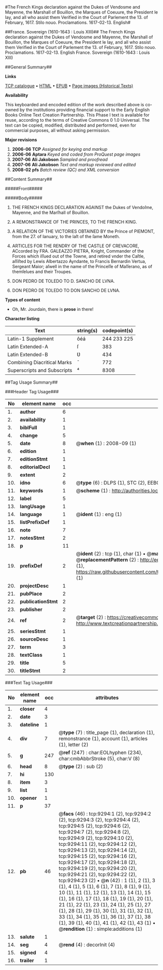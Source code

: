 #The French Kings declaration against the Dukes of Vendosme and Mayenne, the Marshall of Bouillon, the Marques of Coeuure, the President le Iay, and all who assist them Verified in the Court of Parlement the 13. of February, 1617. Stilo nouo. Proclamations. 1617-02-13. English#

##France. Sovereign (1610-1643 : Louis XIII)##
The French Kings declaration against the Dukes of Vendosme and Mayenne, the Marshall of Bouillon, the Marques of Coeuure, the President le Iay, and all who assist them Verified in the Court of Parlement the 13. of February, 1617. Stilo nouo.
Proclamations. 1617-02-13. English
France. Sovereign (1610-1643 : Louis XIII)

##General Summary##

**Links**

[TCP catalogue](http://www.ota.ox.ac.uk/tcp/)  • 
[HTML](http://tei.it.ox.ac.uk/tcp/Texts-HTML/free/A06/A06365.html)  • 
[EPUB](http://tei.it.ox.ac.uk/tcp/Texts-EPUB/free/A06/A06365.epub) • 
[Page images (Historical Texts)](https://data.historicaltexts.jisc.ac.uk/view?pubId=eebo-99844478e&pageId=eebo-99844478e-9294-1)

**Availability**

This keyboarded and encoded edition of the
	       work described above is co-owned by the institutions
	       providing financial support to the Early English Books
	       Online Text Creation Partnership. This Phase I text is
	       available for reuse, according to the terms of Creative
	       Commons 0 1.0 Universal. The text can be copied,
	       modified, distributed and performed, even for
	       commercial purposes, all without asking permission.

**Major revisions**

1. __2006-06__ __TCP__ *Assigned for keying and markup*
1. __2006-06__ __Aptara__ *Keyed and coded from ProQuest page images*
1. __2007-06__ __Ali Jakobson__ *Sampled and proofread*
1. __2007-06__ __Ali Jakobson__ *Text and markup reviewed and edited*
1. __2008-02__ __pfs__ *Batch review (QC) and XML conversion*

##Content Summary##

#####Front#####

#####Body#####

1. THE
FRENCH KINGS
DECLARATION AGAINST
the Dukes of Vendoſme, Mayenne,
and the Marſhall of
Bouillon.

1. A
REMONSTRANCE
OF THE PRINCES,
TO THE FRENCH
KING.

1. A
RELATION
OF THE VICTORIES
OBTAINED BY
the Prince of PIEMONT, from
the 27. of Ianuary, to the laſt of
the ſame Moneth.

1. ARTICLES FOR
THE RENDRY OF THE
CASTLE OF CREVACORE, ACcorded
by FRA. GALEAZZO PIETRA,
Knight, Commander of the Forces which
iſſued out of the Towne, and retired vnder
the Caſtle, aſſiſted by Lewis Albertazzo
Ayndante, to Francis Bernardin
Vertua, Sergeant Maior;
aſwell in the name of
the Princeſſe of Maſſerano,
as of themſelues and
their Troupes.

1. DON PEDRO DE TOLEDO
TO D. SANCHO
DE LVNA.

1. DON PEDRO DE
TOLEDO TO DON
SANCHO DE LVNA.

**Types of content**

  * Oh, Mr. Jourdain, there is **prose** in there!

**Character listing**


|Text|string(s)|codepoint(s)|
|---|---|---|
|Latin-1 Supplement|ôéá|244 233 225|
|Latin Extended-A|ſ|383|
|Latin Extended-B|Ʋ|434|
|Combining             Diacritical Marks|̄|772|
|Superscripts             and Subscripts|⁴|8308|

##Tag Usage Summary##

###Header Tag Usage###

|No|element name|occ|attributes|
|---|---|---|---|
|1.|__author__|6||
|2.|__availability__|1||
|3.|__biblFull__|1||
|4.|__change__|5||
|5.|__date__|8| @__when__ (1) : 2008-09 (1)|
|6.|__edition__|1||
|7.|__editionStmt__|1||
|8.|__editorialDecl__|1||
|9.|__extent__|2||
|10.|__idno__|6| @__type__ (6) : DLPS (1), STC (2), EEBO-CITATION (1), PROQUEST (1), VID (1)|
|11.|__keywords__|1| @__scheme__ (1) : http://authorities.loc.gov/ (1)|
|12.|__label__|5||
|13.|__langUsage__|1||
|14.|__language__|1| @__ident__ (1) : eng (1)|
|15.|__listPrefixDef__|1||
|16.|__note__|7||
|17.|__notesStmt__|2||
|18.|__p__|11||
|19.|__prefixDef__|2| @__ident__ (2) : tcp (1), char (1)  •  @__matchPattern__ (2) : ([0-9\-]+):([0-9IVX]+) (1), (.+) (1)  •  @__replacementPattern__ (2) : http://eebo.chadwyck.com/downloadtiff?vid=$1&page=$2 (1), https://raw.githubusercontent.com/textcreationpartnership/Texts/master/tcpchars.xml#$1 (1)|
|20.|__projectDesc__|1||
|21.|__pubPlace__|2||
|22.|__publicationStmt__|2||
|23.|__publisher__|2||
|24.|__ref__|2| @__target__ (2) : https://creativecommons.org/publicdomain/zero/1.0/ (1), http://www.textcreationpartnership.org/docs/. (1)|
|25.|__seriesStmt__|1||
|26.|__sourceDesc__|1||
|27.|__term__|3||
|28.|__textClass__|1||
|29.|__title__|5||
|30.|__titleStmt__|2||


###Text Tag Usage###

|No|element name|occ|attributes|
|---|---|---|---|
|1.|__closer__|4||
|2.|__date__|3||
|3.|__dateline__|1||
|4.|__div__|7| @__type__ (7) : title_page (1), declaration (1), remonstrance (1), account (1), articles (1), letter (2)|
|5.|__g__|247| @__ref__ (247) : char:EOLhyphen (234), char:cmbAbbrStroke (5), char:V (8)|
|6.|__head__|8| @__type__ (2) : sub (2)|
|7.|__hi__|130||
|8.|__item__|3||
|9.|__list__|1||
|10.|__opener__|1||
|11.|__p__|37||
|12.|__pb__|46| @__facs__ (46) : tcp:9294:1 (2), tcp:9294:2 (2), tcp:9294:3 (2), tcp:9294:4 (2), tcp:9294:5 (2), tcp:9294:6 (2), tcp:9294:7 (2), tcp:9294:8 (2), tcp:9294:9 (2), tcp:9294:10 (2), tcp:9294:11 (2), tcp:9294:12 (2), tcp:9294:13 (2), tcp:9294:14 (2), tcp:9294:15 (2), tcp:9294:16 (2), tcp:9294:17 (2), tcp:9294:18 (2), tcp:9294:19 (2), tcp:9294:20 (2), tcp:9294:21 (2), tcp:9294:22 (2), tcp:9294:23 (2)  •  @__n__ (42) : 1 (1), 2 (1), 3 (1), 4 (1), 5 (1), 6 (1), 7 (1), 8 (1), 9 (1), 10 (1), 11 (1), 12 (1), 13 (1), 14 (1), 15 (1), 16 (1), 17 (1), 18 (1), 19 (1), 20 (1), 21 (1), 22 (1), 23 (1), 24 (1), 25 (1), 27 (1), 28 (1), 29 (1), 30 (1), 31 (1), 32 (1), 33 (1), 34 (1), 35 (1), 36 (1), 37 (1), 38 (1), 39 (1), 40 (1), 41 (1), 42 (1), 43 (1)  •  @__rendition__ (1) : simple:additions (1)|
|13.|__salute__|1||
|14.|__seg__|4| @__rend__ (4) : decorInit (4)|
|15.|__signed__|4||
|16.|__trailer__|1||
